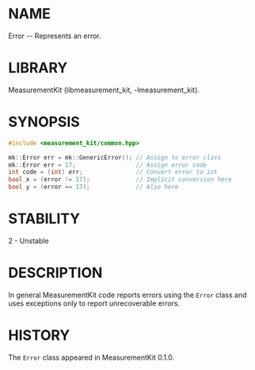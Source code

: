 # NAME
Error -- Represents an error.

# LIBRARY
MeasurementKit (libmeasurement_kit, -lmeasurement_kit).

# SYNOPSIS
```C++
#include <measurement_kit/common.hpp>

mk::Error err = mk::GenericError(); // Assign to error class
mk::Error err = 17;                 // Assign error code
int code = (int) err;               // Convert error to int
bool x = (error != 17);             // Implicit conversion here
bool y = (error == 17);             // Also here
```

# STABILITY
2 - Unstable

# DESCRIPTION

In general MeasurementKit code reports errors using the `Error` class
and uses exceptions only to report unrecoverable errors.

# HISTORY

The `Error` class appeared in MeasurementKit 0.1.0.
